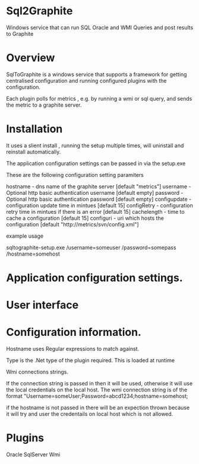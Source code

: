 Sql2Graphite
============

Windows service that can run SQL  Oracle and WMI Queries and post results to Graphite

Overview 
========

SqlToGraphite is a windows service that supports a framework for getting centralised configuration and running configured plugins with the configuration. 

Each plugin polls for metrics , e.g. by running a wmi or sql query, and sends the metric to a graphite server. 


Installation 
============

It uses a slient install , running the setup multiple times, will uninstall and reinstall automatically.

The application configuration settings can be passed in via the setup.exe 

These are the following configuration setting paramiters 

hostname       - dns name of the graphite server [default "metrics"]
username       - Optional http basic authentication username [default empty]
password       - Optional http basic authentication password [default empty]
configupdate   - configuration update time in mintues [default 15]
configRetry    - configuration retry time in mintues if there is an error [default 15]
cachelength    - time to cache a configuration [default 15]
configuri      - uri which hosts the configuration [default "http://metrics/svn/config.xml"]

example usage 

sqltographite-setup.exe /username=someuser /password=somepass /hostname=somehost


Application configuration settings. 
===================================
 


 User interface
 ==============





Configuration information. 
==========================
Hostname uses Regular expressions to match against. 

Type is the .Net type of the plugin required. This is loaded at runtime 

Wmi connections strings. 

If the connection string is passed in then it will be used, otherwise it will use the local credentials on the local host. 
The wmi connection string is of the format "Username=someUser;Password=abcd1234;hostname=somehost;

if the hostname is not passed in there will be an expection thrown because it will try and user the credentails on local host which is not allowed. 


Plugins
=======


Oracle 
SqlServer
Wmi 


